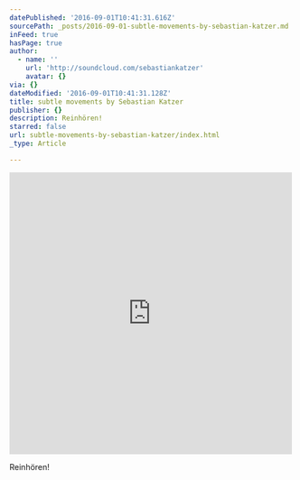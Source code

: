 ```yaml
---
datePublished: '2016-09-01T10:41:31.616Z'
sourcePath: _posts/2016-09-01-subtle-movements-by-sebastian-katzer.md
inFeed: true
hasPage: true
author:
  - name: ''
    url: 'http://soundcloud.com/sebastiankatzer'
    avatar: {}
via: {}
dateModified: '2016-09-01T10:41:31.128Z'
title: subtle movements by Sebastian Katzer
publisher: {}
description: Reinhören!
starred: false
url: subtle-movements-by-sebastian-katzer/index.html
_type: Article

---
```

<iframe src="http://cdn.embedly.com/widgets/media.html?src=https%3A%2F%2Fw.soundcloud.com%2Fplayer%2F%3Fvisual%3Dtrue%26url%3Dhttp%253A%252F%252Fapi.soundcloud.com%252Ftracks%252F271541874%26show_artwork%3Dtrue&amp;url=https%3A%2F%2Fsoundcloud.com%2Fsebastiankatzer%2Fsubtle-movements&amp;image=http%3A%2F%2Fi1.sndcdn.com%2Fartworks-000169567905-ad65zx-t500x500.jpg&amp;key=b7d04c9b404c499eba89ee7072e1c4f7&amp;type=text%2Fhtml&amp;schema=soundcloud" width="500" height="500" scrolling="no" frameborder="0" allowfullscreen="" style=""></iframe>

Reinhören!